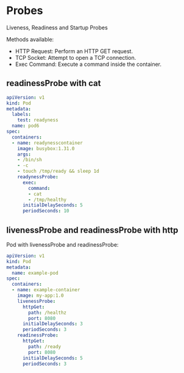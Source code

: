 # Probes
Liveness, Readiness and Startup Probes

Methods available:
* HTTP Request: Perform an HTTP GET request.
* TCP Socket: Attempt to open a TCP connection.
* Exec Command: Execute a command inside the container.

## readinessProbe with cat

```yaml
apiVersion: v1
kind: Pod
metadata:
  labels:
    test: readyness
  name: pod6
spec:
  containers:
  - name: readynesscontainer
    image: busybox:1.31.0
    args:
    - /bin/sh
    - -c
    - touch /tmp/ready && sleep 1d
    readynessProbe:
      exec:
        command:
        - cat
        - /tmp/healthy
      initialDelaySeconds: 5
      periodSeconds: 10
```

## livenessProbe and readinessProbe with http
Pod with livenessProbe and readinessProbe:

```yaml
apiVersion: v1
kind: Pod
metadata:
  name: example-pod
spec:
  containers:
  - name: example-container
    image: my-app:1.0
    livenessProbe:
      httpGet:
        path: /healthz
        port: 8080
      initialDelaySeconds: 3
      periodSeconds: 3
    readinessProbe:
      httpGet:
        path: /ready
        port: 8080
      initialDelaySeconds: 5
      periodSeconds: 3
```
